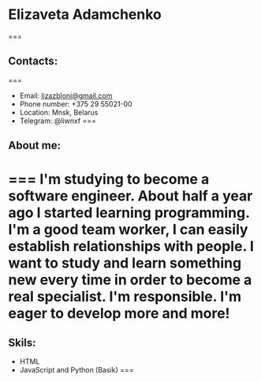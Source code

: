 # Elizaveta Adamchenko
===
## Contacts:
===
* Email: lizazbloni@gmail.com
* Phone number: +375 29 55021-00
* Location: Mnsk, Belarus
* Telegram: @liwnxf
===
## About me:
===
I'm studying to become a software engineer. About half a year ago I started learning programming. I'm a good team worker, I can easily establish relationships with people. I want to study and learn something new every time in order to become a real specialist. I'm responsible. I'm eager to develop more and more!
===
## Skils:
* HTML 
* JavaScript and Python (Basik)
===